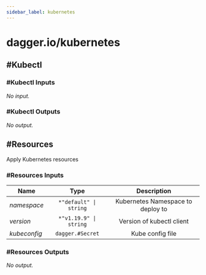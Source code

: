```yaml
---
sidebar_label: kubernetes
---
```


# dagger.io/kubernetes

## #Kubectl

### #Kubectl Inputs

_No input._

### #Kubectl Outputs

_No output._

## #Resources

Apply Kubernetes resources

### #Resources Inputs

| Name             | Type                      | Description                         |
| -------------    |:-------------:            |:-------------:                      |
|*namespace*       | `*"default" \| string`    |Kubernetes Namespace to deploy to    |
|*version*         | `*"v1.19.9" \| string`    |Version of kubectl client            |
|*kubeconfig*      | `dagger.#Secret`          |Kube config file                     |

### #Resources Outputs

_No output._
